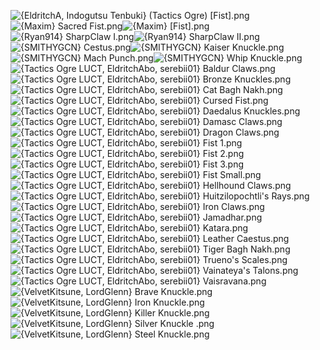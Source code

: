 ![{EldritchA, Indogutsu Tenbuki} (Tactics Ogre) [Fist].png](https://raw.githubusercontent.com/Klokinator/FE-Repo/main/Item%20Icons/Melee%20-%20Gauntlets/%7BEldritchA,%20Indogutsu%20Tenbuki%7D%20(Tactics%20Ogre)%20%5BFist%5D.png "{EldritchA, Indogutsu Tenbuki} (Tactics Ogre) [Fist].png")![{Maxim} Sacred Fist.png](https://raw.githubusercontent.com/Klokinator/FE-Repo/main/Item%20Icons/Melee%20-%20Gauntlets/%7BMaxim%7D%20Sacred%20Fist.png "{Maxim} Sacred Fist.png")![{Maxim} [Fist].png](https://raw.githubusercontent.com/Klokinator/FE-Repo/main/Item%20Icons/Melee%20-%20Gauntlets/%7BMaxim%7D%20%5BFist%5D.png "{Maxim} [Fist].png")![{Ryan914} SharpClaw I.png](https://raw.githubusercontent.com/Klokinator/FE-Repo/main/Item%20Icons/Melee%20-%20Gauntlets/%7BRyan914%7D%20SharpClaw%20I.png "{Ryan914} SharpClaw I.png")![{Ryan914} SharpClaw II.png](https://raw.githubusercontent.com/Klokinator/FE-Repo/main/Item%20Icons/Melee%20-%20Gauntlets/%7BRyan914%7D%20SharpClaw%20II.png "{Ryan914} SharpClaw II.png")![{SMITHYGCN} Cestus.png](https://raw.githubusercontent.com/Klokinator/FE-Repo/main/Item%20Icons/Melee%20-%20Gauntlets/%7BSMITHYGCN%7D%20Cestus.png "{SMITHYGCN} Cestus.png")![{SMITHYGCN} Kaiser Knuckle.png](https://raw.githubusercontent.com/Klokinator/FE-Repo/main/Item%20Icons/Melee%20-%20Gauntlets/%7BSMITHYGCN%7D%20Kaiser%20Knuckle.png "{SMITHYGCN} Kaiser Knuckle.png")![{SMITHYGCN} Mach Punch.png](https://raw.githubusercontent.com/Klokinator/FE-Repo/main/Item%20Icons/Melee%20-%20Gauntlets/%7BSMITHYGCN%7D%20Mach%20Punch.png "{SMITHYGCN} Mach Punch.png")![{SMITHYGCN} Whip Knuckle.png](https://raw.githubusercontent.com/Klokinator/FE-Repo/main/Item%20Icons/Melee%20-%20Gauntlets/%7BSMITHYGCN%7D%20Whip%20Knuckle.png "{SMITHYGCN} Whip Knuckle.png")![{Tactics Ogre LUCT, EldritchAbo, serebii01} Baldur Claws.png](https://raw.githubusercontent.com/Klokinator/FE-Repo/main/Item%20Icons/Melee%20-%20Gauntlets/%7BTactics%20Ogre%20LUCT,%20EldritchAbo,%20serebii01%7D%20Baldur%20Claws.png "{Tactics Ogre LUCT, EldritchAbo, serebii01} Baldur Claws.png")![{Tactics Ogre LUCT, EldritchAbo, serebii01} Bronze Knuckles.png](https://raw.githubusercontent.com/Klokinator/FE-Repo/main/Item%20Icons/Melee%20-%20Gauntlets/%7BTactics%20Ogre%20LUCT,%20EldritchAbo,%20serebii01%7D%20Bronze%20Knuckles.png "{Tactics Ogre LUCT, EldritchAbo, serebii01} Bronze Knuckles.png")![{Tactics Ogre LUCT, EldritchAbo, serebii01} Cat Bagh Nakh.png](https://raw.githubusercontent.com/Klokinator/FE-Repo/main/Item%20Icons/Melee%20-%20Gauntlets/%7BTactics%20Ogre%20LUCT,%20EldritchAbo,%20serebii01%7D%20Cat%20Bagh%20Nakh.png "{Tactics Ogre LUCT, EldritchAbo, serebii01} Cat Bagh Nakh.png")![{Tactics Ogre LUCT, EldritchAbo, serebii01} Cursed Fist.png](https://raw.githubusercontent.com/Klokinator/FE-Repo/main/Item%20Icons/Melee%20-%20Gauntlets/%7BTactics%20Ogre%20LUCT,%20EldritchAbo,%20serebii01%7D%20Cursed%20Fist.png "{Tactics Ogre LUCT, EldritchAbo, serebii01} Cursed Fist.png")![{Tactics Ogre LUCT, EldritchAbo, serebii01} Daedalus Knuckles.png](https://raw.githubusercontent.com/Klokinator/FE-Repo/main/Item%20Icons/Melee%20-%20Gauntlets/%7BTactics%20Ogre%20LUCT,%20EldritchAbo,%20serebii01%7D%20Daedalus%20Knuckles.png "{Tactics Ogre LUCT, EldritchAbo, serebii01} Daedalus Knuckles.png")![{Tactics Ogre LUCT, EldritchAbo, serebii01} Damasc Claws.png](https://raw.githubusercontent.com/Klokinator/FE-Repo/main/Item%20Icons/Melee%20-%20Gauntlets/%7BTactics%20Ogre%20LUCT,%20EldritchAbo,%20serebii01%7D%20Damasc%20Claws.png "{Tactics Ogre LUCT, EldritchAbo, serebii01} Damasc Claws.png")![{Tactics Ogre LUCT, EldritchAbo, serebii01} Dragon Claws.png](https://raw.githubusercontent.com/Klokinator/FE-Repo/main/Item%20Icons/Melee%20-%20Gauntlets/%7BTactics%20Ogre%20LUCT,%20EldritchAbo,%20serebii01%7D%20Dragon%20Claws.png "{Tactics Ogre LUCT, EldritchAbo, serebii01} Dragon Claws.png")![{Tactics Ogre LUCT, EldritchAbo, serebii01} Fist 1.png](https://raw.githubusercontent.com/Klokinator/FE-Repo/main/Item%20Icons/Melee%20-%20Gauntlets/%7BTactics%20Ogre%20LUCT,%20EldritchAbo,%20serebii01%7D%20Fist%201.png "{Tactics Ogre LUCT, EldritchAbo, serebii01} Fist 1.png")![{Tactics Ogre LUCT, EldritchAbo, serebii01} Fist 2.png](https://raw.githubusercontent.com/Klokinator/FE-Repo/main/Item%20Icons/Melee%20-%20Gauntlets/%7BTactics%20Ogre%20LUCT,%20EldritchAbo,%20serebii01%7D%20Fist%202.png "{Tactics Ogre LUCT, EldritchAbo, serebii01} Fist 2.png")![{Tactics Ogre LUCT, EldritchAbo, serebii01} Fist 3.png](https://raw.githubusercontent.com/Klokinator/FE-Repo/main/Item%20Icons/Melee%20-%20Gauntlets/%7BTactics%20Ogre%20LUCT,%20EldritchAbo,%20serebii01%7D%20Fist%203.png "{Tactics Ogre LUCT, EldritchAbo, serebii01} Fist 3.png")![{Tactics Ogre LUCT, EldritchAbo, serebii01} Fist Small.png](https://raw.githubusercontent.com/Klokinator/FE-Repo/main/Item%20Icons/Melee%20-%20Gauntlets/%7BTactics%20Ogre%20LUCT,%20EldritchAbo,%20serebii01%7D%20Fist%20Small.png "{Tactics Ogre LUCT, EldritchAbo, serebii01} Fist Small.png")![{Tactics Ogre LUCT, EldritchAbo, serebii01} Hellhound Claws.png](https://raw.githubusercontent.com/Klokinator/FE-Repo/main/Item%20Icons/Melee%20-%20Gauntlets/%7BTactics%20Ogre%20LUCT,%20EldritchAbo,%20serebii01%7D%20Hellhound%20Claws.png "{Tactics Ogre LUCT, EldritchAbo, serebii01} Hellhound Claws.png")![{Tactics Ogre LUCT, EldritchAbo, serebii01} Huitzilopochtli's Rays.png](https://raw.githubusercontent.com/Klokinator/FE-Repo/main/Item%20Icons/Melee%20-%20Gauntlets/%7BTactics%20Ogre%20LUCT,%20EldritchAbo,%20serebii01%7D%20Huitzilopochtli's%20Rays.png "{Tactics Ogre LUCT, EldritchAbo, serebii01} Huitzilopochtli's Rays.png")![{Tactics Ogre LUCT, EldritchAbo, serebii01} Iron Claws.png](https://raw.githubusercontent.com/Klokinator/FE-Repo/main/Item%20Icons/Melee%20-%20Gauntlets/%7BTactics%20Ogre%20LUCT,%20EldritchAbo,%20serebii01%7D%20Iron%20Claws.png "{Tactics Ogre LUCT, EldritchAbo, serebii01} Iron Claws.png")![{Tactics Ogre LUCT, EldritchAbo, serebii01} Jamadhar.png](https://raw.githubusercontent.com/Klokinator/FE-Repo/main/Item%20Icons/Melee%20-%20Gauntlets/%7BTactics%20Ogre%20LUCT,%20EldritchAbo,%20serebii01%7D%20Jamadhar.png "{Tactics Ogre LUCT, EldritchAbo, serebii01} Jamadhar.png")![{Tactics Ogre LUCT, EldritchAbo, serebii01} Katara.png](https://raw.githubusercontent.com/Klokinator/FE-Repo/main/Item%20Icons/Melee%20-%20Gauntlets/%7BTactics%20Ogre%20LUCT,%20EldritchAbo,%20serebii01%7D%20Katara.png "{Tactics Ogre LUCT, EldritchAbo, serebii01} Katara.png")![{Tactics Ogre LUCT, EldritchAbo, serebii01} Leather Caestus.png](https://raw.githubusercontent.com/Klokinator/FE-Repo/main/Item%20Icons/Melee%20-%20Gauntlets/%7BTactics%20Ogre%20LUCT,%20EldritchAbo,%20serebii01%7D%20Leather%20Caestus.png "{Tactics Ogre LUCT, EldritchAbo, serebii01} Leather Caestus.png")![{Tactics Ogre LUCT, EldritchAbo, serebii01} Tiger Bagh Nakh.png](https://raw.githubusercontent.com/Klokinator/FE-Repo/main/Item%20Icons/Melee%20-%20Gauntlets/%7BTactics%20Ogre%20LUCT,%20EldritchAbo,%20serebii01%7D%20Tiger%20Bagh%20Nakh.png "{Tactics Ogre LUCT, EldritchAbo, serebii01} Tiger Bagh Nakh.png")![{Tactics Ogre LUCT, EldritchAbo, serebii01} Trueno's Scales.png](https://raw.githubusercontent.com/Klokinator/FE-Repo/main/Item%20Icons/Melee%20-%20Gauntlets/%7BTactics%20Ogre%20LUCT,%20EldritchAbo,%20serebii01%7D%20Trueno's%20Scales.png "{Tactics Ogre LUCT, EldritchAbo, serebii01} Trueno's Scales.png")![{Tactics Ogre LUCT, EldritchAbo, serebii01} Vainateya's Talons.png](https://raw.githubusercontent.com/Klokinator/FE-Repo/main/Item%20Icons/Melee%20-%20Gauntlets/%7BTactics%20Ogre%20LUCT,%20EldritchAbo,%20serebii01%7D%20Vainateya's%20Talons.png "{Tactics Ogre LUCT, EldritchAbo, serebii01} Vainateya's Talons.png")![{Tactics Ogre LUCT, EldritchAbo, serebii01} Vaisravana.png](https://raw.githubusercontent.com/Klokinator/FE-Repo/main/Item%20Icons/Melee%20-%20Gauntlets/%7BTactics%20Ogre%20LUCT,%20EldritchAbo,%20serebii01%7D%20Vaisravana.png "{Tactics Ogre LUCT, EldritchAbo, serebii01} Vaisravana.png")![{VelvetKitsune, LordGlenn} Brave Knuckle.png](https://raw.githubusercontent.com/Klokinator/FE-Repo/main/Item%20Icons/Melee%20-%20Gauntlets/%7BVelvetKitsune,%20LordGlenn%7D%20Brave%20Knuckle.png "{VelvetKitsune, LordGlenn} Brave Knuckle.png")![{VelvetKitsune, LordGlenn} Iron Knuckle.png](https://raw.githubusercontent.com/Klokinator/FE-Repo/main/Item%20Icons/Melee%20-%20Gauntlets/%7BVelvetKitsune,%20LordGlenn%7D%20Iron%20Knuckle.png "{VelvetKitsune, LordGlenn} Iron Knuckle.png")![{VelvetKitsune, LordGlenn} Killer Knuckle.png](https://raw.githubusercontent.com/Klokinator/FE-Repo/main/Item%20Icons/Melee%20-%20Gauntlets/%7BVelvetKitsune,%20LordGlenn%7D%20Killer%20Knuckle.png "{VelvetKitsune, LordGlenn} Killer Knuckle.png")![{VelvetKitsune, LordGlenn} Silver Knuckle .png](https://raw.githubusercontent.com/Klokinator/FE-Repo/main/Item%20Icons/Melee%20-%20Gauntlets/%7BVelvetKitsune,%20LordGlenn%7D%20Silver%20Knuckle%20.png "{VelvetKitsune, LordGlenn} Silver Knuckle .png")![{VelvetKitsune, LordGlenn} Steel Knuckle.png](https://raw.githubusercontent.com/Klokinator/FE-Repo/main/Item%20Icons/Melee%20-%20Gauntlets/%7BVelvetKitsune,%20LordGlenn%7D%20Steel%20Knuckle.png "{VelvetKitsune, LordGlenn} Steel Knuckle.png")